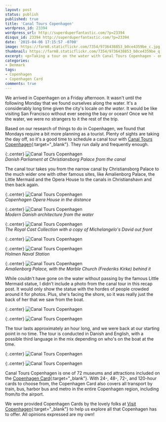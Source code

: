 ```yaml
---
layout: post
status: publish
published: true
title: 'Canal Tours Copenhagen'
wordpress_id: 23394
wordpress_url: http://superduperfantastic.com/?p=23394
disqus_id: 23394 http://superduperfantastic.com/?p=23394
date: '2015-04-06 17:15:57 -0700'
image: https://farm8.staticflickr.com/7354/9736438853_b0ce4359be_c.jpg
thumbnail: https://farm8.staticflickr.com/7354/9736438853_b0ce4359be_q.jpg
excerpt: <p>Taking a tour on the water with Canal Tours Copenhagen - one of many attractions you'll find on the Copenhagen Card.</p>
categories:
- Denmark
tags:
- Copenhagen
- Copenhagen Card
comments: true
---
```

We arrived in Copenhagen on a Friday afternoon. It wasn't until the following Monday that we found ourselves along the water. It's a considerably long time given the city's locale _on the water_. It would be like visiting San Francisco without ever seeing the bay or ocean! Once we hit the water, we were no strangers to it the rest of the trip.

Based on our research of things to do in Copenhagen, we found that Mondays require a bit more planning as a tourist. Plenty of sights are taking the day off, so it's a good time to schedule a canal tour with [Canal Tours Copenhagen](http://www.stromma.dk/en/copenhagen/sightseeing/sightseeing-by-boat/the-grand-tour/ "Canal Tours Copenhagen"){:target="_blank"}. They run daily and frequently enough.

{:.center}
![Canal Tours Copenhagen](https://farm8.staticflickr.com/7385/9736313575_0a43c81393_c.jpg)  
_Danish Parliament at Christiansborg Palace from the canal_

The canal tour takes you from the narrow canal by Christiansborg Palace to the much wider one with other famous sites, like Amalienborg Palace, the Little Mermaid and the Opera House to the canals in Christianshavn and then back again.

{:.center}
![Canal Tours Copenhagen](https://farm8.staticflickr.com/7386/9736338187_fa437c1a2b_c.jpg)  
_Copenhagen Opera House in the distance_

{:.center}
![Canal Tours Copenhagen](https://farm8.staticflickr.com/7421/9736340527_09ba59103a_c.jpg)  
_Modern Danish architecture from the water_

{:.center}
![Canal Tours Copenhagen](https://farm8.staticflickr.com/7356/9736342369_6e2722a956_c.jpg)  
_The Royal Cast Collection with a copy of Michelangelo's David out front_

{:.center}
![Canal Tours Copenhagen](https://farm8.staticflickr.com/7424/9736343745_ff384c6d55_b.jpg)

{:.center}
![Canal Tours Copenhagen](https://farm8.staticflickr.com/7323/9736432051_8b8aa2748d_c.jpg)  
_Holmen Naval Station_

{:.center}
![Canal Tours Copenhagen](https://farm8.staticflickr.com/7406/9736436609_aa662276fe_c.jpg)  
_Amalienborg Palace, with the Marble Church (Frederiks Kirke) behind it_

While couldn't have gone on the water without passing by the famous Little Mermaid statue, I didn't include a photo from the canal tour in this recap post. It would only show the statue with the hordes of people crowded around it for photos. Plus, she's facing the shore, so it was really just the back of her that we saw from the boat.

{:.center}
![Canal Tours Copenhagen](https://farm8.staticflickr.com/7405/9739243400_10373aabd0_c.jpg)

{:.center}
![Canal Tours Copenhagen](https://farm8.staticflickr.com/7315/9739241820_20b9e184e7_c.jpg)

The tour lasts approximately an hour long, and we were back at our starting point in no time. The tour is conducted in Danish and English, with a possible third language in the mix depending on who's on the boat at the time.

{:.center}
![Canal Tours Copenhagen](https://farm8.staticflickr.com/7409/9736441111_e1e77cbba1_c.jpg)

{:.center}
![Canal Tours Copenhagen](https://farm8.staticflickr.com/7354/9736438853_b0ce4359be_c.jpg)

Canal Tours Copenhagen is one of 72 museums and attractions included on the [Copenhagen Card](http://www.copenhagencard.com/?currency=dkk "Copenhagen Card"){:target="_blank"}. With 24-, 48-, 72-, and 120-hour cards to choose from, the Copenhagen Card also covers all transport by train, bus, harbor bus and metro in the entire Copenhagen region, including from/to the airport.

We were provided Copenhagen Cards by the lovely folks at [Visit Copenhagen](http://www.visitcopenhagen.com/copenhagen-tourist "Visit Copenhagen"){:target="_blank"} to help us explore all that Copenhagen has to offer. All opinions expressed are my own!
